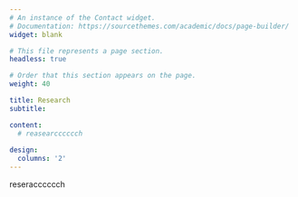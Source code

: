 ```yaml
---
# An instance of the Contact widget.
# Documentation: https://sourcethemes.com/academic/docs/page-builder/
widget: blank

# This file represents a page section.
headless: true

# Order that this section appears on the page.
weight: 40

title: Research
subtitle:

content:
  # reasearcccccch
  
design:
  columns: '2'
---
```

reseracccccch
